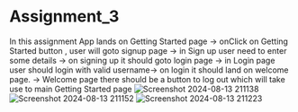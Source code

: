 # Assignment_3
In this assignment App lands on Getting Started page
            -> onClick on Getting Started button , user will goto signup page
            -> in Sign up user need to enter some details -> on signing up it should goto login page
            -> in Login page user should login with valid username-> on login it should land on welcome page.
            -> Welcome page there should be a button to log out which will take use to main Getting Started page
![Screenshot 2024-08-13 211138](https://github.com/user-attachments/assets/ce996274-6f3e-4a1a-9534-c6f533086a15)
![Screenshot 2024-08-13 211152](https://github.com/user-attachments/assets/02d80ba7-cee5-4001-a701-f11501eaf0ce)
![Screenshot 2024-08-13 211223](https://github.com/user-attachments/assets/b398d01f-ac32-4288-98da-a27f12931d1c)
